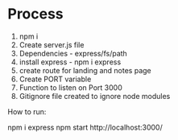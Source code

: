 # Process

1. npm i
2. Create server.js file
3. Dependencies - express/fs/path
4. install express - npm i express
5. create route for landing and notes page
6. Create PORT variable
7. Function to listen on Port 3000
8. Gitignore file created to ignore node modules

How to run:

npm i express
npm start
http://localhost:3000/